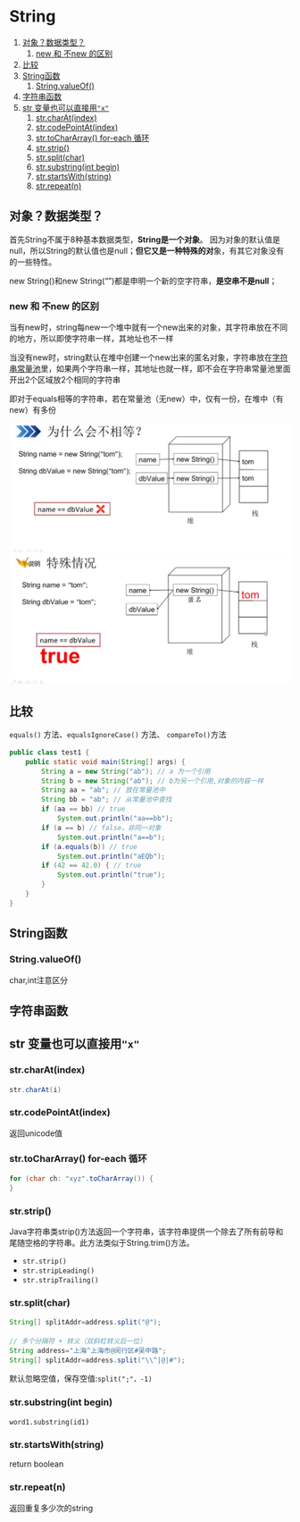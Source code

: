 # String

1. [对象？数据类型？](#对象数据类型)
   1. [new 和 不new 的区别](#new-和-不new-的区别)
2. [比较](#比较)
3. [String函数](#string函数)
   1. [String.valueOf()](#stringvalueof)
4. [字符串函数](#字符串函数)
5. [str 变量也可以直接用`"x"`](#str-变量也可以直接用x)
   1. [str.charAt(index)](#strcharatindex)
   2. [str.codePointAt(index)](#strcodepointatindex)
   3. [str.toCharArray() for-each 循环](#strtochararray-for-each-循环)
   4. [str.strip()](#strstrip)
   5. [str.split(char)](#strsplitchar)
   6. [str.substring(int begin)](#strsubstringint-begin)
   7. [str.startsWith(string)](#strstartswithstring)
   8. [str.repeat(n)](#strrepeatn)


## 对象？数据类型？
首先String不属于8种基本数据类型，**String是一个对象**。 因为对象的默认值是null，所以String的默认值也是null；**但它又是一种特殊的对**象，有其它对象没有的一些特性。

new String()和new String(“”)都是申明一个新的空字符串，**是空串不是null**；

### new 和 不new 的区别
当有new时，string每new一个堆中就有一个new出来的对象，其字符串放在不同的地方，所以即使字符串一样，其地址也不一样

当没有new时，string默认在堆中创建一个new出来的匿名对象，字符串放在[字符串常量池](常量池.md)里，如果两个字符串一样，其地址也就一样，即不会在字符串常量池里面开出2个区域放2个相同的字符串

即对于equals相等的字符串，若在常量池（无new）中，仅有一份，在堆中（有new）有多份

![](2022-12-04-13-06-38.png)
![](2022-12-04-13-06-42.png)

## 比较
`equals()` 方法、`equalsIgnoreCase()` 方法、 `compareTo()`方法

```java
public class test1 {
    public static void main(String[] args) {
        String a = new String("ab"); // a 为一个引用
        String b = new String("ab"); // b为另一个引用,对象的内容一样
        String aa = "ab"; // 放在常量池中
        String bb = "ab"; // 从常量池中查找
        if (aa == bb) // true
            System.out.println("aa==bb");
        if (a == b) // false，非同一对象
            System.out.println("a==b");
        if (a.equals(b)) // true
            System.out.println("aEQb");
        if (42 == 42.0) { // true
            System.out.println("true");
        }
    }
}
```
## String函数

### String.valueOf() 
char,int注意区分

## 字符串函数

## str 变量也可以直接用`"x"`

### str.charAt(index)
```java
str.charAt(i)
```

### str.codePointAt(index)
返回unicode值

### str.toCharArray() for-each 循环
```java
for (char ch: "xyz".toCharArray()) {
}
```

### str.strip()
Java字符串类strip()方法返回一个字符串，该字符串提供一个除去了所有前导和尾随空格的字符串。此方法类似于String.trim()方法。
* `str.strip()`
* `str.stripLeading()`
* `str.stripTrailing()`

### str.split(char)
```java
String[] splitAddr=address.split("@");

// 多个分隔符 + 转义（双斜杠转义后一位）
String address="上海^上海市@闵行区#吴中路";
String[] splitAddr=address.split("\\^|@|#");
```

默认忽略空值，保存空值:`split(";"，-1)`

### str.substring(int begin)
`word1.substring(id1)`

### str.startsWith(string)
return boolean

### str.repeat(n)
返回重复多少次的string